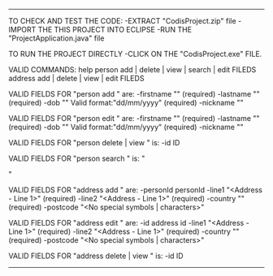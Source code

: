 ---------------------------------------------------------------------------------------------------------------------------------------------------------------------------------

TO CHECK AND TEST THE CODE:
-EXTRACT "CodisProject.zip" file
-IMPORT THE THIS PROJECT INTO ECLIPSE
-RUN THE "ProjectApplication.java" file

TO RUN THE PROJECT DIRECTLY
-CLICK ON THE "CodisProject.exe" FILE.

VALID COMMANDS:
help
person add | delete | view | search | edit FILEDS
address add | delete | view | edit FILEDS

VALID FIELDS FOR "person add " are:
-firstname "<valid name>"                               (required)
-lastname "<valid name>"                                (required)
-dob "<valid date of birth>" Valid format:"dd/mm/yyyy"  (required)
-nickname "<valid name>"

VALID FIELDS FOR "person edit " are:
-firstname "<valid name>"                               (required)
-lastname "<valid name>"                                (required)
-dob "<valid date of birth>" Valid format:"dd/mm/yyyy"  (required)
-nickname "<valid name>"

VALID FIELDS FOR "person delete | view " is:
-id ID

VALID FIELDS FOR "person search " is:
"<search string>"

VALID FIELDS FOR "address add " are:
-personId personId
-line1 "<Address - Line 1>"                             (required)
-line2 "<Address - Line 1>"                             (required)
-country "<Must be a valid country in Europe>"          (required)
-postcode "<No special symbols | characters>"

VALID FIELDS FOR "address edit " are:
-id address id
-line1 "<Address - Line 1>"                             (required)
-line2 "<Address - Line 1>"                             (required)
-country "<Must be a valid country in Europe>"          (required)
-postcode "<No special symbols | characters>"

VALID FIELDS FOR "address delete | view " is:
-id ID

---------------------------------------------------------------------------------------------------------------------------------------------------------------------------------